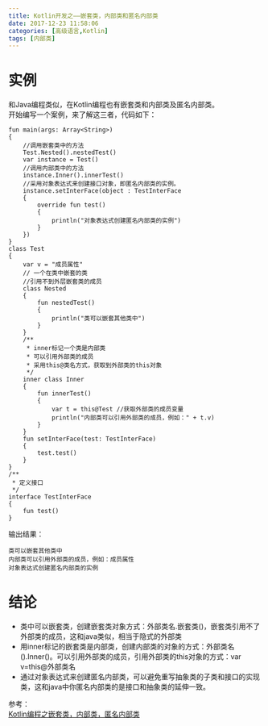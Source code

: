```yaml
---
title: Kotlin开发之——嵌套类，内部类和匿名内部类
date: 2017-12-23 11:58:06
categories: [高级语言,Kotlin]
tags: [内部类]
---
```

# 实例
和Java编程类似，在Kotlin编程也有嵌套类和内部类及匿名内部类。   
开始编写一个案例，来了解这三者，代码如下：  
<!--more-->
	fun main(args: Array<String>) 
	{
		//调用嵌套类中的方法
    	Test.Nested().nestedTest()
    	var instance = Test()
   		//调用内部类中的方法
    	instance.Inner().innerTest()
     	//采用对象表达式来创建接口对象，即匿名内部类的实例。
    	instance.setInterFace(object : TestInterFace 
		{
        	override fun test() 
			{
            	println("对象表达式创建匿名内部类的实例")
        	}
    	})
	}
	class Test 
	{
    	var v = "成员属性"
		// 一个在类中嵌套的类
		//引用不到外层嵌套类的成员
    	class Nested 
		{
        	fun nestedTest() 
			{
            	println("类可以嵌套其他类中")
        	}
    	}
    	/**
    	 * inner标记一个类是内部类
     	 * 可以引用外部类的成员
     	 * 采用this@类名方式，获取到外部类的this对象
     	 */
    	inner class Inner 
		{
        	fun innerTest() 
			{
            	var t = this@Test //获取外部类的成员变量
            	println("内部类可以引用外部类的成员，例如：" + t.v)
        	}
    	}
    	fun setInterFace(test: TestInterFace) 
		{
        	test.test()
    	}
	}
	/**
	 * 定义接口
	 */
	interface TestInterFace 
	{
    	fun test()
	}

输出结果： 

	类可以嵌套其他类中
	内部类可以引用外部类的成员，例如：成员属性
	对象表达式创建匿名内部类的实例
# 结论
- 类中可以嵌套类，创建嵌套类对象方式：外部类名.嵌套类()，嵌套类引用不了外部类的成员，这和java类似，相当于隐式的外部类
- 用inner标记的嵌套类是内部类，创建内部类的对象的方式：外部类名().Inner()。可以引用外部类的成员，引用外部类的this对象的方式：var v=this@外部类名
- 通过对象表达式来创建匿名内部类，可以避免重写抽象类的子类和接口的实现类，这和java中你匿名内部类的是接口和抽象类的延伸一致。    


参考：  
[Kotlin编程之嵌套类，内部类，匿名内部类][1]

[1]: http://blog.csdn.net/hexingen/article/details/72824084


